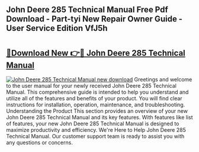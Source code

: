 ## John Deere 285 Technical Manual Free Pdf Download - Part-tyi New Repair Owner Guide - User Service Edition VfJ5h

# <h2><a href="http://bc92771.oget.top/?id=John+Deere+285+Technical+Manual">🔗Download New 👉🔴 John Deere 285 Technical Manual</a></h2>

[![John Deere 285 Technical Manual new download](https://i.imgur.com/5g1atiW.png)](http://bc92771.oget.top/?id=John+Deere+285+Technical+Manual)
Greetings and welcome to the user manual for your newly received John Deere 285 Technical Manual. This comprehensive guide is intended to help you understand and utilize all of the features and benefits of your product. You will find clear instructions for installation, operation, maintenance, and troubleshooting. Understanding the Product This section provides an overview of your new John Deere 285 Technical Manual and its key features. With features like list of features, your new John Deere 285 Technical Manual is designed to maximize productivity and efficiency. We're Here to Help John Deere 285 Technical Manual. Our customer support team is ready to assist you with any questions or concerns.
